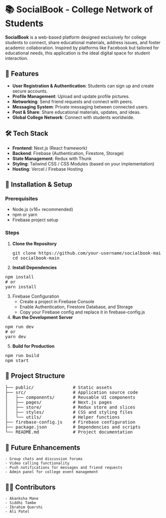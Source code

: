 # 📚  SocialBook - College Network of Students
**SocialBook** is a web-based platform designed exclusively for college students to connect, share educational materials, address issues, and foster academic collaboration. Inspired by platforms like Facebook but tailored for educational needs, this application is the ideal digital space for student interaction.

## 📌 Features
- **User Registration & Authentication**: Students can sign up and create secure accounts.
- **Profile Management**: Upload and update profile pictures.
- **Networking**: Send friend requests and connect with peers.
- **Messaging System**: Private messaging between connected users.
- **Post & Share**: Share educational materials, updates, and ideas.
- **Global College Network**: Connect with students worldwide.

## 🛠️ Tech Stack
- **Frontend**: Next.js (React framework)
- **Backend**: Firebase (Authentication, Firestore, Storage)
- **State Management**: Redux with Thunk
- **Styling**: Tailwind CSS / CSS Modules (based on your implementation)
- **Hosting**: Vercel / Firebase Hosting

## 🚀 Installation & Setup
### Prerequisites
- Node.js (v16+ recommended)
- npm or yarn
- Firebase project setup

### Steps
1. **Clone the Repository**
   <pre>
   git clone https://github.com/your-username/socialbook-main.git
   cd socialbook-main
   </pre>
2. **Install Dependencies**
<pre>
npm install
# or
yarn install
</pre>
3. Firebase Configuration
    - Create a project in Firebase Console
    - Enable Authentication, Firestore Database, and Storage
    - Copy your Firebase config and replace it in firebase-config.js
4. **Run the Development Server**
<pre>
npm run dev
# or
yarn dev
</pre>
5. **Build for Production**
<pre>
npm run build
npm start
</pre>

## 📂 Project Structure
<pre>
├── public/               # Static assets
├── src/                  # Application source code
│   ├── components/       # Reusable UI components
│   ├── pages/            # Next.js pages
│   ├── store/            # Redux store and slices
│   ├── styles/           # CSS and styling files
│   └── utils/            # Helper functions
├── firebase-config.js    # Firebase configuration
├── package.json          # Dependencies and scripts
└── README.md             # Project documentation
</pre>

## 🎯 Future Enhancements
    - Group chats and discussion forums
    - Video calling functionality
    - Push notifications for messages and friend requests
    - Admin panel for college event management

## 👩‍💻 Contributors
    - Akanksha Mane
    - Siddhi Tambe
    - Ibrahim Quershi 
    - Ali Patel